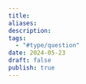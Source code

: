 ```yaml
---
title: 
aliases: 
description: 
tags:
  - "#type/question"
date: 2024-05-23
draft: false
publish: true
---
```

